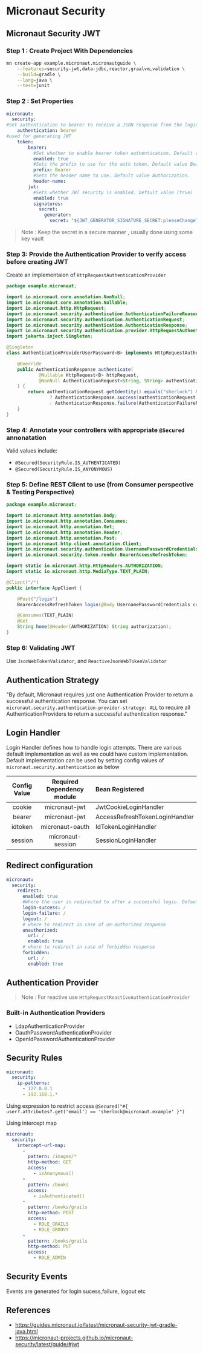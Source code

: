 # Micronaut Security

## Micronaut Security JWT

### Step 1 : Create Project With Dependencies
```bash
mn create-app example.micronaut.micronautguide \
    --features=security-jwt,data-jdbc,reactor,graalvm,validation \
    --build=gradle \
    --lang=java \
    --test=junit
```

### Step 2 : Set Properties
```yaml
micronaut:
  security:
#Set authentication to bearer to receive a JSON response from the login endpoint.
    authentication: bearer
#used for generating JWT 
    token:
        bearer:
          #Set whether to enable bearer token authentication. Default value true.
          enabled: true
          #Sets the prefix to use for the auth token. Default value Bearer.
          prefix: Bearer
          #Sets the header name to use. Default value Authorization.
          header-name: 
        jwt:
          #Sets whether JWT security is enabled. Default value (true)
          enabled: true
          signatures:
            secret:
              generator:
                secret: "${JWT_GENERATOR_SIGNATURE_SECRET:pleaseChangeThisSecretForANewOne}"
```
> Note : Keep the secret in a secure manner , usually done using some key vault

### Step 3: Provide the Authentication Provider to verify access before creating JWT
Create an implementaion of `HttpRequestAuthenticationProvider`
```java
package example.micronaut;

import io.micronaut.core.annotation.NonNull;
import io.micronaut.core.annotation.Nullable;
import io.micronaut.http.HttpRequest;
import io.micronaut.security.authentication.AuthenticationFailureReason;
import io.micronaut.security.authentication.AuthenticationRequest;
import io.micronaut.security.authentication.AuthenticationResponse;
import io.micronaut.security.authentication.provider.HttpRequestAuthenticationProvider;
import jakarta.inject.Singleton;

@Singleton 
class AuthenticationProviderUserPassword<B> implements HttpRequestAuthenticationProvider<B> { 

    @Override
    public AuthenticationResponse authenticate(
            @Nullable HttpRequest<B> httpRequest,
            @NonNull AuthenticationRequest<String, String> authenticationRequest
    ) {
        return authenticationRequest.getIdentity().equals("sherlock") && authenticationRequest.getSecret().equals("password")
                ? AuthenticationResponse.success(authenticationRequest.getIdentity())
                : AuthenticationResponse.failure(AuthenticationFailureReason.CREDENTIALS_DO_NOT_MATCH);
    }
}
```
### Step 4: Annotate your controllers with appropriate `@Secured` annonatation
Valid values include:
* `@Secured(SecurityRule.IS_AUTHENTICATED)`
* `@Secured(SecurityRule.IS_ANYONYMOUS)`

### Step 5: Define REST Client to use (from Consumer perspective & Testing Perspective)
```java
package example.micronaut;

import io.micronaut.http.annotation.Body;
import io.micronaut.http.annotation.Consumes;
import io.micronaut.http.annotation.Get;
import io.micronaut.http.annotation.Header;
import io.micronaut.http.annotation.Post;
import io.micronaut.http.client.annotation.Client;
import io.micronaut.security.authentication.UsernamePasswordCredentials;
import io.micronaut.security.token.render.BearerAccessRefreshToken;

import static io.micronaut.http.HttpHeaders.AUTHORIZATION;
import static io.micronaut.http.MediaType.TEXT_PLAIN;

@Client("/")
public interface AppClient {

    @Post("/login")
    BearerAccessRefreshToken login(@Body UsernamePasswordCredentials credentials);

    @Consumes(TEXT_PLAIN)
    @Get
    String home(@Header(AUTHORIZATION) String authorization);
}
```

### Step 6: Validating JWT 
Use    `JsonWebTokenValidator`, and `ReactiveJsonWebTokenValidator`

## Authentication Strategy
"By default, Micronaut requires just one Authentication Provider to return a successful authentication response. You can set `micronaut.security.authentication-provider-strategy: ALL` to require all AuthenticationProviders to return a successful authentication response."

## Login Handler
Login Handler defines how to handle login attempts. There are various default implementation as well as we could have custom implementation.
Default implementation can be used by setting config values of `micronaut.security.authentication` as below

| Config Value | Required Dependency module | Bean Registered                |
|:------------:|:--------------------------:|:-------------------------------|
|    cookie    |       micronaut-jwt        | JwtCookieLoginHandler          |
|    bearer    |       micronaut-jwt        | AccessRefreshTokenLoginHandler |
|   idtoken    |      micronaut-oauth       | IdTokenLoginHandler            |
|   session    |     micronaut-session      | SessionLoginHandler            |

## Redirect configuration
```yaml
micronaut:
  security:
    redirect:
      enabled: true
      #Where the user is redirected to after a successful login. Default value ("/").
      login-success: /
      login-failure: /
      logout: /
      # where to redirect in case of un-authorized response
      unauthorized:
        url: /
        enabled: true
      # where to redirect in case of forbidden response  
      forbidden:
        url: /
        enabled: true
```

## Authentication Provider
 > Note : For reactive use `HttpRequestReactiveAuthenticationProvider`

### Built-in Authentication Providers
 * LdapAuthenticationProvider
 * OauthPasswordAuthenticationProvider
 * OpenIdPasswordAuthenticationProvider

## Security Rules

```yaml
micronaut:
  security:
    ip-patterns:
      - 127.0.0.1
      - 192.168.1.*
```

Using expression to restrict access
`@Secured("#{ user?.attributes?.get('email') == 'sherlock@micronaut.example' }")`

Using intercept map

```yaml
micronaut:
  security:
    intercept-url-map:
      -
        pattern: /images/*
        http-method: GET
        access:
          - isAnonymous()
      -
        pattern: /books
        access:
          - isAuthenticated()
      -
        pattern: /books/grails
        http-method: POST
        access:
          - ROLE_GRAILS
          - ROLE_GROOVY
      -
        pattern: /books/grails
        http-method: PUT
        access:
          - ROLE_ADMIN
```

## Security Events
Events are generated for login sucess,failure, logout etc

## References
* https://guides.micronaut.io/latest/micronaut-security-jwt-gradle-java.html
* https://micronaut-projects.github.io/micronaut-security/latest/guide/#jwt